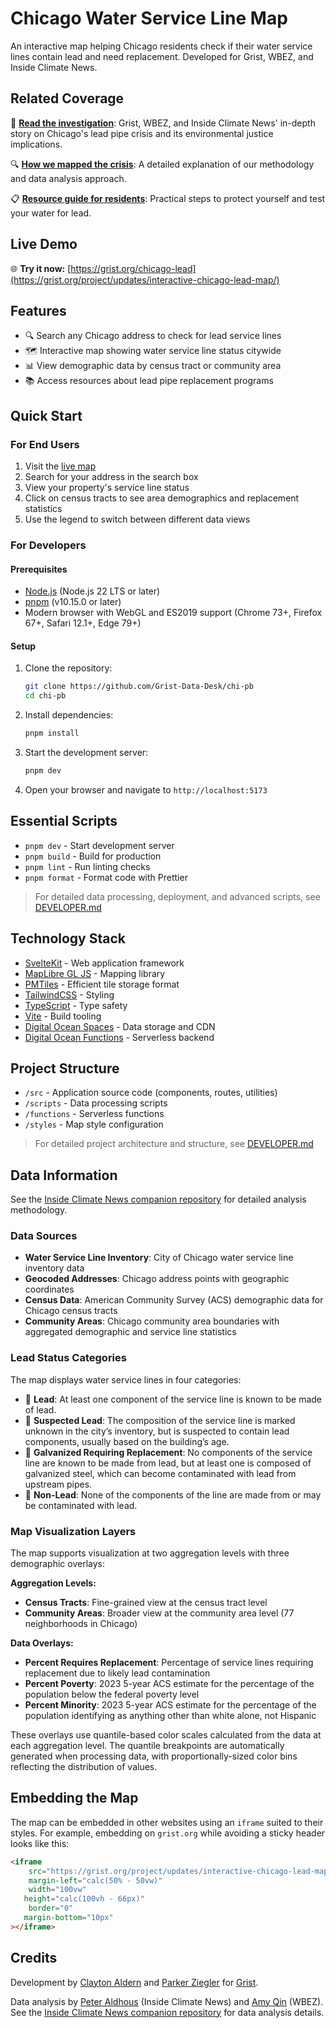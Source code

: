 # Chicago Water Service Line Map

An interactive map helping Chicago residents check if their water service lines contain lead and need replacement. Developed for Grist, WBEZ, and Inside Climate News.

## Related Coverage

📰 **[Read the investigation](https://grist.org/accountability/chicago-lead-pipe-replacement-map-health)**: Grist, WBEZ, and Inside Climate News' in-depth story on Chicago's lead pipe crisis and its environmental justice implications.

🔍 **[How we mapped the crisis](https://grist.org/accountability/how-we-mapped-chicago-lead-pipe-crisis-methods-data)**: A detailed explanation of our methodology and data analysis approach.

📋 **[Resource guide for residents](https://grist.org/accountability/chicago-lead-pipe-how-to-protect-yourself-test-water/)**: Practical steps to protect yourself and test your water for lead.

## Live Demo

🌐 **Try it now:** [https://grist.org/chicago-lead](https://grist.org/project/updates/interactive-chicago-lead-map/)

## Features

- 🔍 Search any Chicago address to check for lead service lines
- 🗺️ Interactive map showing water service line status citywide
- 📊 View demographic data by census tract or community area
- 📚 Access resources about lead pipe replacement programs

## Quick Start

### For End Users

1. Visit the [live map](https://grist.org/chicago-lead)
2. Search for your address in the search box
3. View your property's service line status
4. Click on census tracts to see area demographics and replacement statistics
5. Use the legend to switch between different data views

### For Developers

#### Prerequisites

- [Node.js](https://nodejs.org/) (Node.js 22 LTS or later)
- [pnpm](https://pnpm.io/) (v10.15.0 or later)
- Modern browser with WebGL and ES2019 support (Chrome 73+, Firefox 67+, Safari 12.1+, Edge 79+)

#### Setup

1. Clone the repository:

   ```bash
   git clone https://github.com/Grist-Data-Desk/chi-pb
   cd chi-pb
   ```

2. Install dependencies:

   ```bash
   pnpm install
   ```

3. Start the development server:

   ```bash
   pnpm dev
   ```

4. Open your browser and navigate to `http://localhost:5173`

## Essential Scripts

- `pnpm dev` - Start development server
- `pnpm build` - Build for production
- `pnpm lint` - Run linting checks
- `pnpm format` - Format code with Prettier

> For detailed data processing, deployment, and advanced scripts, see [DEVELOPER.md](./DEVELOPER.md)

## Technology Stack

- [SvelteKit](https://kit.svelte.dev/) - Web application framework
- [MapLibre GL JS](https://maplibre.org/) - Mapping library
- [PMTiles](https://github.com/protomaps/PMTiles) - Efficient tile storage format
- [TailwindCSS](https://tailwindcss.com/) - Styling
- [TypeScript](https://www.typescriptlang.org/) - Type safety
- [Vite](https://vitejs.dev/) - Build tooling
- [Digital Ocean Spaces](https://www.digitalocean.com/products/spaces) - Data storage and CDN
- [Digital Ocean Functions](https://www.digitalocean.com/products/functions) - Serverless backend

## Project Structure

- `/src` - Application source code (components, routes, utilities)
- `/scripts` - Data processing scripts
- `/functions` - Serverless functions
- `/styles` - Map style configuration

> For detailed project architecture and structure, see [DEVELOPER.md](./DEVELOPER.md)

## Data Information

See the [Inside Climate News companion repository](https://github.com/InsideClimateNews/2025-08-chicago-lead-service-lines) for detailed analysis methodology.

### Data Sources

- **Water Service Line Inventory**: City of Chicago water service line inventory data
- **Geocoded Addresses**: Chicago address points with geographic coordinates
- **Census Data**: American Community Survey (ACS) demographic data for Chicago census tracts
- **Community Areas**: Chicago community area boundaries with aggregated demographic and service line statistics

### Lead Status Categories

The map displays water service lines in four categories:

- 🔴 **Lead**: At least one component of the service line is known to be made of lead.
- 🔴 **Suspected Lead**: The composition of the service line is marked unknown in the city’s inventory, but is suspected to contain lead components, usually based on the building’s age.
- 🔴 **Galvanized Requiring Replacement**: No components of the service line are known to be made from lead, but at least one is composed of galvanized steel, which can become contaminated with lead from upstream pipes.
- 🔵 **Non-Lead**: None of the components of the line are made from or may be contaminated with lead.

### Map Visualization Layers

The map supports visualization at two aggregation levels with three demographic overlays:

**Aggregation Levels:**
- **Census Tracts**: Fine-grained view at the census tract level
- **Community Areas**: Broader view at the community area level (77 neighborhoods in Chicago)

**Data Overlays:**
- **Percent Requires Replacement**: Percentage of service lines requiring replacement due to likely lead contamination
- **Percent Poverty**: 2023 5-year ACS estimate for the percentage of the population below the federal poverty level
- **Percent Minority**: 2023 5-year ACS estimate for the percentage of the population identifying as anything other than white alone, not Hispanic

These overlays use quantile-based color scales calculated from the data at each aggregation level. The quantile breakpoints are automatically generated when processing data, with proportionally-sized color bins reflecting the distribution of values.

## Embedding the Map

The map can be embedded in other websites using an `iframe` suited to their styles. For example, embedding on `grist.org` while avoiding a sticky header looks like this:

```html
<iframe
	src="https://grist.org/project/updates/interactive-chicago-lead-map/"
	margin-left="calc(50% - 50vw)"
	width="100vw"
   height="calc(100vh - 66px)"
	border="0"
   margin-bottom="10px"
></iframe>
```

## Credits

Development by [Clayton Aldern](https://github.com/clayton-aldern) and [Parker Ziegler](https://github.com/parkerziegler) for [Grist](https://grist.org).

Data analysis by [Peter Aldhous](https://github.com/paldhous) (Inside Climate News) and [Amy Qin](https://github.com/amyq96) (WBEZ). See the [Inside Climate News companion repository](https://github.com/InsideClimateNews/2025-08-chicago-lead-service-lines) for data analysis details.
